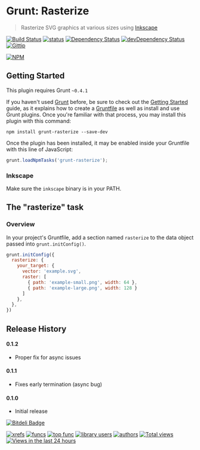 # Grunt: Rasterize
> Rasterize SVG graphics at various sizes using [Inkscape](http://inkscape.org/)

[![Build Status](https://travis-ci.org/logankoester/grunt-rasterize.png?branch=master)](https://travis-ci.org/logankoester/grunt-rasterize)
[![status](https://sourcegraph.com/api/repos/github.com/logankoester/grunt-rasterize/badges/status.png)](https://sourcegraph.com/github.com/logankoester/grunt-rasterize)
[![Dependency Status](https://david-dm.org/logankoester/grunt-rasterize.png)](https://david-dm.org/logankoester/grunt-rasterize)
[![devDependency Status](https://david-dm.org/logankoester/grunt-rasterize/dev-status.png)](https://david-dm.org/logankoester/grunt-rasterize#info=devDependencies)
[![Gittip](http://img.shields.io/gittip/logankoester.png)](https://www.gittip.com/logankoester/)

[![NPM](https://nodei.co/npm/grunt-rasterize.png?downloads=true)](https://nodei.co/npm/grunt-rasterize/)

## Getting Started
This plugin requires Grunt `~0.4.1`

If you haven't used [Grunt](http://gruntjs.com/) before, be sure to check out the [Getting Started](http://gruntjs.com/getting-started) guide, as it explains how to create a [Gruntfile](http://gruntjs.com/sample-gruntfile) as well as install and use Grunt plugins. Once you're familiar with that process, you may install this plugin with this command:

```shell
npm install grunt-rasterize --save-dev
```

Once the plugin has been installed, it may be enabled inside your Gruntfile with this line of JavaScript:

```js
grunt.loadNpmTasks('grunt-rasterize');
```
### Inkscape

Make sure the `inkscape` binary is in your PATH.

## The "rasterize" task

### Overview
In your project's Gruntfile, add a section named `rasterize` to the data object passed into `grunt.initConfig()`.

```js
grunt.initConfig({
  rasterize: {
    your_target: {
      vector: 'example.svg',
      raster: [
        { path: 'example-small.png', width: 64 },
        { path: 'example-large.png', width: 128 }
      ]
    },
  },
})
```

## Release History

#### 0.1.2

* Proper fix for async issues

#### 0.1.1

* Fixes early termination (async bug)

#### 0.1.0

* Initial release


[![Bitdeli Badge](https://d2weczhvl823v0.cloudfront.net/logankoester/grunt-rasterize/trend.png)](https://bitdeli.com/free "Bitdeli Badge")

[![xrefs](https://sourcegraph.com/api/repos/github.com/logankoester/grunt-rasterize/badges/xrefs.png)](https://sourcegraph.com/github.com/logankoester/grunt-rasterize)
[![funcs](https://sourcegraph.com/api/repos/github.com/logankoester/grunt-rasterize/badges/funcs.png)](https://sourcegraph.com/github.com/logankoester/grunt-rasterize)
[![top func](https://sourcegraph.com/api/repos/github.com/logankoester/grunt-rasterize/badges/top-func.png)](https://sourcegraph.com/github.com/logankoester/grunt-rasterize)
[![library users](https://sourcegraph.com/api/repos/github.com/logankoester/grunt-rasterize/badges/library-users.png)](https://sourcegraph.com/github.com/logankoester/grunt-rasterize)
[![authors](https://sourcegraph.com/api/repos/github.com/logankoester/grunt-rasterize/badges/authors.png)](https://sourcegraph.com/github.com/logankoester/grunt-rasterize)
[![Total views](https://sourcegraph.com/api/repos/github.com/logankoester/grunt-rasterize/counters/views.png)](https://sourcegraph.com/github.com/logankoester/grunt-rasterize)
[![Views in the last 24 hours](https://sourcegraph.com/api/repos/github.com/logankoester/grunt-rasterize/counters/views-24h.png)](https://sourcegraph.com/github.com/logankoester/grunt-rasterize)
